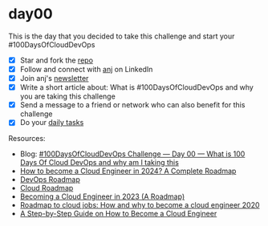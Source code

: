 # day00

This is the day that you decided to take this challenge and start your #100DaysOfCloudDevOps

- [x] Star and fork the [repo](https://github.com/agcdtmr/100DaysOfCloudDevOps)
- [x] Follow and connect with [anj](https://www.linkedin.com/in/anjcalleja/) on LinkedIn
- [x] Join anj's [newsletter](https://anj.hashnode.dev/)
- [x] Write a short article about: What is #100DaysOfCloudDevOps and why you are taking this challenge
- [x] Send a message to a friend or network who can also benefit for this challenge
- [x] Do your [daily tasks](https://github.com/agcdtmr/100DaysOfCloudDevOps/blob/main/README.md#do-the-work-work-work-work)

Resources:

- Blog: [#100DaysOfCloudDevOps Challenge — Day 00 — What is 100 Days Of Cloud DevOps and why am I taking this](https://anj.hashnode.dev/100daysofclouddevops-challenge-day-00-what-is-100-days-of-cloud-devops-and-why-am-i-taking-this-challenge)
- [How to become a Cloud Engineer in 2024? A Complete Roadmap](https://www.almabetter.com/bytes/articles/how-to-become-a-cloud-engineer)
- [DevOps Roadmap](https://roadmap.sh/devops)
- [Cloud Roadmap](https://www.linkedin.com/pulse/cloud-engineer-roadmap-geeks-of-gurukul/)
- [Becoming a Cloud Engineer in 2023 (A Roadmap)](https://dev.to/ileriayo/becoming-a-cloud-engineer-in-2023-a-roadmap-1f6k)
- [Roadmap to cloud jobs: How and why to become a cloud engineer 2020](https://www.educative.io/blog/roadmap-to-cloud-engineer-jobs)
- [A Step-by-Step Guide on How to Become a Cloud Engineer](https://www.projectpro.io/article/cloud-engineer/655)
